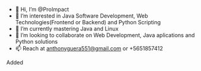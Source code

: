 - 👋 Hi, I’m @ProImpact
- 👀 I’m interested in Java Software Development, Web Technologies(Frontend or Backend) and Python Scripting
- 🌱 I’m currently mastering Java and Linux
- 💞️ I’m looking to collaborate on Web Development, Java aplications and Python solutions
- 📫 Reach at anthonyguera551@gmail.com or +5651857412

Added
